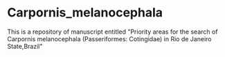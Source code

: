 # Carpornis_melanocephala
This is a repository of manuscript entitled "Priority areas for the search of Carpornis melanocephala (Passeriformes: Cotingidae) in Rio de Janeiro State,Brazil"
